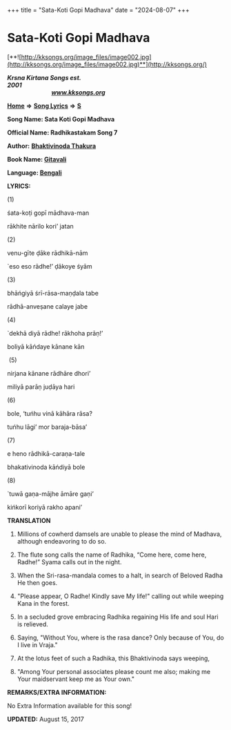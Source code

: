 +++
title = "Sata-Koti Gopi Madhava"
date = "2024-08-07"
+++

# Sata-Koti Gopi Madhava
[**![http://kksongs.org/image_files/image002.jpg](http://kksongs.org/image_files/image002.jpg)**](http://kksongs.org/)

**_Krsna Kirtana Songs est. 2001_**                                                                                                                                                 **_www.kksongs.org_**

**[Home](http://kksongs.org/)** **⇒** **[Song Lyrics](http://kksongs.org/lyrics.html)** **⇒** **[S](http://kksongs.org/songs/song_s.html)**

**Song Name: Sata Koti Gopi Madhava**

**Official Name: Radhikastakam Song 7**

**Author:** [**Bhaktivinoda Thakura**](http://kksongs.org/authors/list/bhaktivinoda.html)

**Book Name: [Gitavali](http://kksongs.org/authors/literature/gitavali.html)**

**Language: [Bengali](http://kksongs.org/language/list/bengali.html)**

**LYRICS:**

(1)

śata-koṭi gopī mādhava-man

rākhite nārilo kori’ jatan

(2)

venu-gīte ḍāke rādhikā-nām

\`eso eso rādhe!’ ḍākoye śyām

(3)

bhāńgiyā śrī-rāsa-maṇḍala tabe

rādhā-anveṣane calaye jabe

(4)

\`dekhā diyā rādhe! rākhoha prāṇ!’

boliyā kāńdaye kānane kān

 (5)

nirjana kānane rādhāre dhori’

miliyā parāṇ juḍāya hari

(6)

bole, ‘tuńhu vinā kāhāra rāsa?

tuńhu lāgi’ mor baraja-bāsa’

(7)

e heno rādhikā-caraṇa-tale

bhakativinoda kāńdiyā bole

(8)

\`tuwā gaṇa-mājhe āmāre gaṇi’

kińkorī koriyā rakho apani’

**TRANSLATION**

1) Millions of cowherd damsels are unable to please the mind of Madhava, although endeavoring to do so.

2) The flute song calls the name of Radhika, “Come here, come here, Radhe!” Syama calls out in the night.

3) When the Sri-rasa-mandala comes to a halt, in search of Beloved Radha He then goes.

4) "Please appear, O Radhe! Kindly save My life!" calling out while weeping Kana in the forest.

5) In a secluded grove embracing Radhika regaining His life and soul Hari is relieved.

6) Saying, "Without You, where is the rasa dance? Only because of You, do I live in Vraja."

7) At the lotus feet of such a Radhika, this Bhaktivinoda says weeping,

8) "Among Your personal associates please count me also; making me Your maidservant keep me as Your own."

**REMARKS/EXTRA INFORMATION:**

No Extra Information available for this song!

**UPDATED:** August 15, 2017